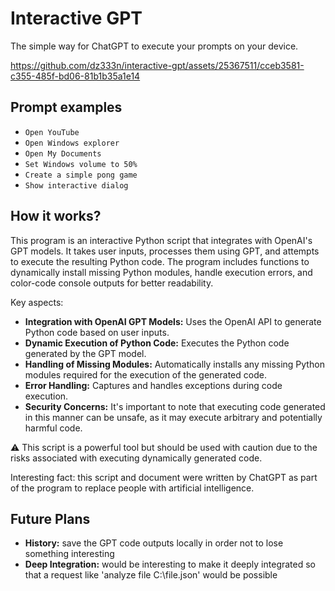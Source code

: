 # Interactive GPT

The simple way for ChatGPT to execute your prompts on your device.

https://github.com/dz333n/interactive-gpt/assets/25367511/cceb3581-c355-485f-bd06-81b1b35a1e14

## Prompt examples

- `Open YouTube`
- `Open Windows explorer`
- `Open My Documents`
- `Set Windows volume to 50%`
- `Create a simple pong game`
- `Show interactive dialog`

## How it works?

This program is an interactive Python script that integrates with OpenAI's GPT models. It takes user inputs, processes them using GPT, and attempts to execute the resulting Python code. The program includes functions to dynamically install missing Python modules, handle execution errors, and color-code console outputs for better readability.

Key aspects:

- **Integration with OpenAI GPT Models:** Uses the OpenAI API to generate Python code based on user inputs.
- **Dynamic Execution of Python Code:** Executes the Python code generated by the GPT model.
- **Handling of Missing Modules:** Automatically installs any missing Python modules required for the execution of the generated code.
- **Error Handling:** Captures and handles exceptions during code execution.
- **Security Concerns:** It's important to note that executing code generated in this manner can be unsafe, as it may execute arbitrary and potentially harmful code.

⚠️ This script is a powerful tool but should be used with caution due to the risks associated with executing dynamically generated code.

Interesting fact: this script and document were written by ChatGPT as part of the program to replace people with artificial intelligence.

## Future Plans

- **History:** save the GPT code outputs locally in order not to lose something interesting
- **Deep Integration:** would be interesting to make it deeply integrated so that a request like 'analyze file C:\file.json' would be possible
